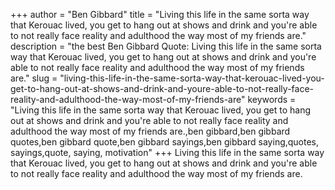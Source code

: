 +++
author = "Ben Gibbard"
title = "Living this life in the same sorta way that Kerouac lived, you get to hang out at shows and drink and you're able to not really face reality and adulthood the way most of my friends are."
description = "the best Ben Gibbard Quote: Living this life in the same sorta way that Kerouac lived, you get to hang out at shows and drink and you're able to not really face reality and adulthood the way most of my friends are."
slug = "living-this-life-in-the-same-sorta-way-that-kerouac-lived-you-get-to-hang-out-at-shows-and-drink-and-youre-able-to-not-really-face-reality-and-adulthood-the-way-most-of-my-friends-are"
keywords = "Living this life in the same sorta way that Kerouac lived, you get to hang out at shows and drink and you're able to not really face reality and adulthood the way most of my friends are.,ben gibbard,ben gibbard quotes,ben gibbard quote,ben gibbard sayings,ben gibbard saying,quotes, sayings,quote, saying, motivation"
+++
Living this life in the same sorta way that Kerouac lived, you get to hang out at shows and drink and you're able to not really face reality and adulthood the way most of my friends are.
